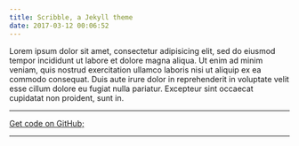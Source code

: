 ```yaml
---
title: Scribble, a Jekyll theme
date: 2017-03-12 00:06:52
---
```


Lorem ipsum dolor sit amet, consectetur adipisicing elit, sed do eiusmod tempor incididunt ut labore et dolore magna aliqua. Ut enim ad minim veniam, quis nostrud exercitation ullamco laboris nisi ut aliquip ex ea commodo consequat. Duis aute irure dolor in reprehenderit in voluptate velit esse cillum dolore eu fugiat nulla pariatur. Excepteur sint occaecat cupidatat non proident, sunt in.

---

<a href="https://github.com/pranv" class="pa3 tc ba br2 db">Get code on GitHub;</a>

---

